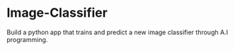 # Image-Classifier
Build a python app that trains and predict a new image classifier through A.I programming.
